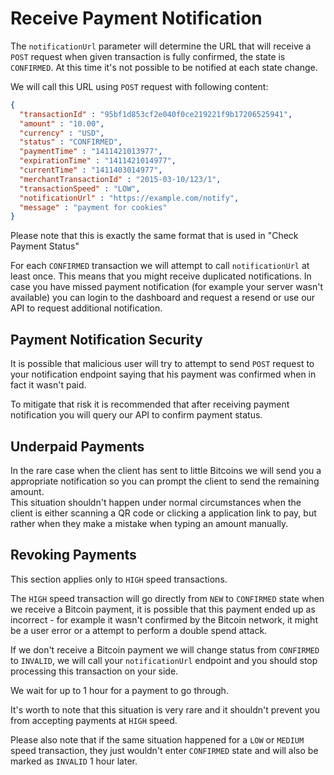 # Receive Payment Notification

The `notificationUrl` parameter will determine the URL that will receive a `POST` request when given transaction is fully confirmed, the state is `CONFIRMED`. At this time it's not possible to be notified at each state change.

We will call this URL using `POST` request with following content:
```json
{
  "transactionId" : "95bf1d853cf2e040f0ce219221f9b17206525941",
  "amount" : "10.00",
  "currency" : "USD",
  "status" : "CONFIRMED",
  "paymentTime" : "1411421013977",
  "expirationTime" : "1411421014977",
  "currentTime" : "1411403014977",
  "merchantTransactionId" : "2015-03-10/123/1",
  "transactionSpeed" : "LOW",
  "notificationUrl" : "https://example.com/notify",
  "message" : "payment for cookies"
}
```

Please note that this is exactly the same format that is used in "Check Payment Status"

For each `CONFIRMED` transaction we will attempt to call `notificationUrl` at least once. This means that you might receive duplicated notifications. In case you have missed payment notification (for example your server wasn't available) you can login to the dashboard and request a resend or use our API to request additional notification.

## Payment Notification Security

It is possible that malicious user will try to attempt to send `POST` request to your notification endpoint saying that his payment was confirmed when in fact it wasn't paid.

To mitigate that risk it is recommended that after receiving payment notification you will query our API to confirm payment status.

## Underpaid Payments

In the rare case when the client has sent to little Bitcoins we will send you a appropriate notification so you can prompt the client to send the remaining amount.  
This situation shouldn't happen under normal circumstances when the client is either scanning a QR code or clicking a application link to pay, but rather when they make a mistake when typing an amount manually.

## Revoking Payments

This section applies only to `HIGH` speed transactions.  

The `HIGH` speed transaction will go directly from `NEW` to `CONFIRMED` state when we receive a Bitcoin payment, it is possible that this payment ended up as incorrect - for example it wasn't confirmed by the Bitcoin network, it might be a user error or a attempt to perform a double spend attack.  

If we don't receive a Bitcoin payment we will change status from `CONFIRMED` to `INVALID`, we will call your `notificationUrl` endpoint and you should stop processing this transaction on your side.  

We wait for up to 1 hour for a payment to go through.  

It's worth to note that this situation is very rare and it shouldn't prevent you from accepting payments at `HIGH` speed.

Please also note that if the same situation happened for a `LOW` or `MEDIUM` speed transaction, they just wouldn't enter `CONFIRMED` state and will also be marked as `INVALID` 1 hour later.

